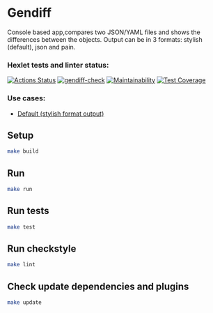 <h1><b> Gendiff </b></h1>
<p> Console based app,compares two JSON/YAML files and shows the differences between the objects. Output can be in 3 formats: stylish (default), json and pain.</p>

### Hexlet tests and linter status:
[![Actions Status](https://github.com/rus-yanov/java-project-71/workflows/hexlet-check/badge.svg)](https://github.com/rus-yanov/java-project-71/actions)
[![gendiff-check](https://github.com/rus-yanov/java-project-71/actions/workflows/gendiff-check.yml/badge.svg?branch=main)](https://github.com/rus-yanov/java-project-71/actions/workflows/gendiff-check.yml)
[![Maintainability](https://api.codeclimate.com/v1/badges/db06c685490d05b7b1dd/maintainability)](https://codeclimate.com/github/rus-yanov/java-project-71/maintainability)
[![Test Coverage](https://api.codeclimate.com/v1/badges/db06c685490d05b7b1dd/test_coverage)](https://codeclimate.com/github/rus-yanov/java-project-71/test_coverage)

<h3><b> Use cases:</b></h3> 
<ul>
  <li> <a href="https://asciinema.org/a/IjgbunE0wQuuSML1UaFd37NHR">Default (stylish format output)</a> </li>
</ul>





## Setup
```sh
make build
```

## Run
```sh
make run
```

## Run tests
```sh
make test
```

## Run checkstyle
```sh
make lint
```

## Check update dependencies and plugins
```sh
make update
```

